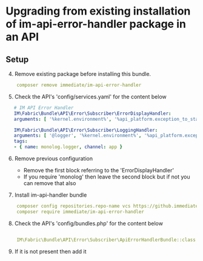 # Upgrading from existing installation of im-api-error-handler package in an API

## Setup

4. Remove existing package before installing this bundle.

```yaml
    composer remove immediate/im-api-error-handler
```

5. Check the API's 'config/services.yaml' for the content below

```yaml
   # IM API Error Handler
   IM\Fabric\Bundle\API\Error\Subscriber\ErrorDisplayHandler:
   arguments: [ '%kernel.environment%', '%api_platform.exception_to_status%' ]

   IM\Fabric\Bundle\API\Error\Subscriber\LoggingHandler:
   arguments: [ '@logger', '%kernel.environment%', '%api_platform.exception_to_status%' ]
   tags:
   - { name: monolog.logger, channel: app }
```
6. Remove previous configuration
    - Remove the first block referring to the 'ErrorDisplayHandler'
    - If you require 'monolog' then leave the second block but if not you can remove that also


7. Install im-api-handler bundle

```yaml
    composer config repositories.repo-name vcs https://github.immediate.co.uk/WCP-Packages/im-api-error-handler.git
    composer require immediate/im-api-error-handler
```
8. Check the API's 'config/bundles.php' for the content below

```yaml

    IM\Fabric\Bundle\API\Error\Subscriber\ApiErrorHandlerBundle::class => ['all' => true],

```
9. If it is not present then add it



